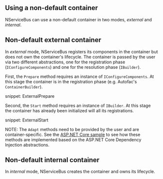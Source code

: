 ## Using a non-default container

NServiceBus can use a non-default container in two modes, *external* and *internal*.


## Non-default external container


In *external* mode, NServiceBus registers its components in the container but does not own the container's lifecycle. The container is passed by the user via two different abstractions, one for the registration phase (`IConfigureComponents`) and one for the resolution phase (`IBuilder`).

First, the `Prepare` method requires an instance of `IConfigureComponents`. At this stage the container is in the registration phase (e.g. Autofac's `ContainerBuilder`).

snippet: ExternalPrepare

Second, the `Start` method requires an instance of `IBuilder`. At this stage the container has already been initialized will all its registrations. 

snippet: ExternalStart

NOTE: The `Adapt` methods need to be provided by the user and are container-specific. See the [ASP.NET Core sample](/samples/dependency-injection/aspnetcore/) to see how these methods are implemented based on the ASP.NET Core Dependency Injection abstractions.

## Non-default internal container

In *internal* mode, NServiceBus creates the container and owns its lifecycle. 
